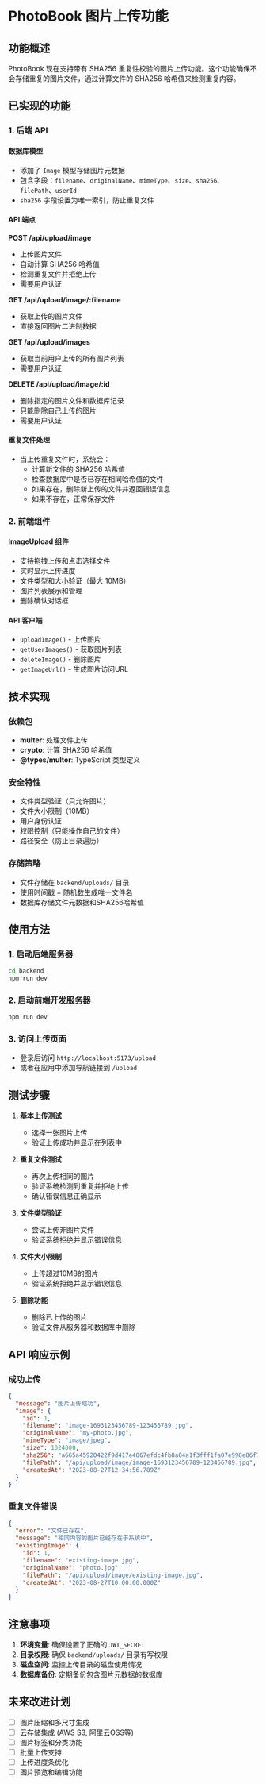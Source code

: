 # PhotoBook 图片上传功能

## 功能概述

PhotoBook 现在支持带有 SHA256 重复性校验的图片上传功能。这个功能确保不会存储重复的图片文件，通过计算文件的 SHA256 哈希值来检测重复内容。

## 已实现的功能

### 1. 后端 API

#### 数据库模型
- 添加了 `Image` 模型存储图片元数据
- 包含字段：`filename`、`originalName`、`mimeType`、`size`、`sha256`、`filePath`、`userId`
- `sha256` 字段设置为唯一索引，防止重复文件

#### API 端点

**POST /api/upload/image**
- 上传图片文件
- 自动计算 SHA256 哈希值
- 检测重复文件并拒绝上传
- 需要用户认证

**GET /api/upload/image/:filename**
- 获取上传的图片文件
- 直接返回图片二进制数据

**GET /api/upload/images**
- 获取当前用户上传的所有图片列表
- 需要用户认证

**DELETE /api/upload/image/:id**
- 删除指定的图片文件和数据库记录
- 只能删除自己上传的图片
- 需要用户认证

#### 重复文件处理
- 当上传重复文件时，系统会：
  - 计算新文件的 SHA256 哈希值
  - 检查数据库中是否已存在相同哈希值的文件
  - 如果存在，删除新上传的文件并返回错误信息
  - 如果不存在，正常保存文件

### 2. 前端组件

#### ImageUpload 组件
- 支持拖拽上传和点击选择文件
- 实时显示上传进度
- 文件类型和大小验证（最大 10MB）
- 图片列表展示和管理
- 删除确认对话框

#### API 客户端
- `uploadImage()` - 上传图片
- `getUserImages()` - 获取图片列表  
- `deleteImage()` - 删除图片
- `getImageUrl()` - 生成图片访问URL

## 技术实现

### 依赖包
- **multer**: 处理文件上传
- **crypto**: 计算 SHA256 哈希值
- **@types/multer**: TypeScript 类型定义

### 安全特性
- 文件类型验证（只允许图片）
- 文件大小限制（10MB）
- 用户身份认证
- 权限控制（只能操作自己的文件）
- 路径安全（防止目录遍历）

### 存储策略
- 文件存储在 `backend/uploads/` 目录
- 使用时间戳 + 随机数生成唯一文件名
- 数据库存储文件元数据和SHA256哈希值

## 使用方法

### 1. 启动后端服务器
```bash
cd backend
npm run dev
```

### 2. 启动前端开发服务器
```bash
npm run dev
```

### 3. 访问上传页面
- 登录后访问 `http://localhost:5173/upload`
- 或者在应用中添加导航链接到 `/upload`

## 测试步骤

1. **基本上传测试**
   - 选择一张图片上传
   - 验证上传成功并显示在列表中

2. **重复文件测试**
   - 再次上传相同的图片
   - 验证系统检测到重复并拒绝上传
   - 确认错误信息正确显示

3. **文件类型验证**
   - 尝试上传非图片文件
   - 验证系统拒绝并显示错误信息

4. **文件大小限制**
   - 上传超过10MB的图片
   - 验证系统拒绝并显示错误信息

5. **删除功能**
   - 删除已上传的图片
   - 验证文件从服务器和数据库中删除

## API 响应示例

### 成功上传
```json
{
  "message": "图片上传成功",
  "image": {
    "id": 1,
    "filename": "image-1693123456789-123456789.jpg",
    "originalName": "my-photo.jpg",
    "mimeType": "image/jpeg",
    "size": 1024000,
    "sha256": "a665a45920422f9d417e4867efdc4fb8a04a1f3fff1fa07e998e86f7f7a27ae3",
    "filePath": "/api/upload/image/image-1693123456789-123456789.jpg",
    "createdAt": "2023-08-27T12:34:56.789Z"
  }
}
```

### 重复文件错误
```json
{
  "error": "文件已存在",
  "message": "相同内容的图片已经存在于系统中",
  "existingImage": {
    "id": 1,
    "filename": "existing-image.jpg",
    "originalName": "photo.jpg",
    "filePath": "/api/upload/image/existing-image.jpg",
    "createdAt": "2023-08-27T10:00:00.000Z"
  }
}
```

## 注意事项

1. **环境变量**: 确保设置了正确的 `JWT_SECRET`
2. **目录权限**: 确保 `backend/uploads/` 目录有写权限
3. **磁盘空间**: 监控上传目录的磁盘使用情况
4. **数据库备份**: 定期备份包含图片元数据的数据库

## 未来改进计划

- [ ] 图片压缩和多尺寸生成
- [ ] 云存储集成 (AWS S3, 阿里云OSS等)
- [ ] 图片标签和分类功能
- [ ] 批量上传支持
- [ ] 上传进度条优化
- [ ] 图片预览和编辑功能